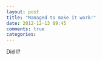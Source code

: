 ```yaml
---
layout: post
title: "Managed to make it work!"
date: 2012-12-13 09:45
comments: true
categories: 
---
```

Did I?
